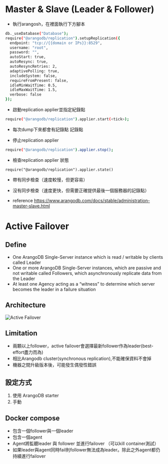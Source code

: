 # Master & Slave (Leader & Follower)

- 執行arangosh，在裡面執行下方腳本
```sh
db._useDatabase("Database");
require("@arangodb/replication").setupReplication({
  endpoint: "tcp://{{domain or IPs}}:8529",
  username: "root",
  password: "",
  autoStart: true,
  autoResync: true,
  autoResyncRetries: 2,
  adaptivePolling: true,
  includeSystem: false,
  requireFromPresent: false,
  idleMinWaitTime: 0.5,
  idleMaxWaitTime: 1.5,
  verbose: false
});
```

- 啟動replication applier並指定紀錄點
```sh
require("@arangodb/replication").applier.start(<tick>);
```

- 每次dump下來都會有記錄點
  <tick> 記錄點

- 停止replication applier
```sh
require("@arangodb/replication").applier.stop();
```

- 檢查replication applier 狀態
```
require("@arangodb/replication").applier.state()
```

- 帶有同步檢查（速度較慢，但更容易）
- 沒有同步檢查（速度更快，但需要正確提供最後一個服務器的記錄點）

- reference
  https://www.arangodb.com/docs/stable/administration-master-slave.html


# Active Failover

## Define
- One ArangoDB Single-Server instance which is read / writable by clients called Leader
- One or more ArangoDB Single-Server instances, which are passive and not writable called Followers, which asynchronously replicate data from the Leader
- At least one Agency acting as a “witness” to determine which server becomes the leader in a failure situation

## Architecture
![Active Failover](https://www.arangodb.com/docs/stable/images/leader-follower.png)

## Limitation
- 兩顆以上follower，active failover會選擇最新follower作為leader(best-effort盡力而為)
- 相比Arangodb cluster(synchronous replication),不能確保資料不會掉
- 機器之間升級版本後，可能發生偶發性錯誤

## 設定方式
1. 使用 ArangoDB starter
2. 手動

## Docker compose
- 包含一個follower與一個leader
- 包含一個agent
- Agent將監聽leader 與 follower 並進行failover （可以kill container測試）
- 如果leader與agent同時fail則follower無法成為leader。除此之外agent都仍持續進行failover
